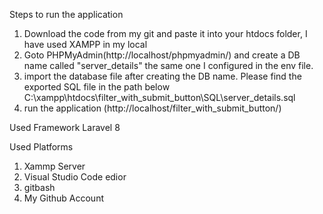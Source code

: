 Steps to run the application

1. Download the code from my git and paste it into your htdocs folder, I have used XAMPP in my local
2. Goto PHPMyAdmin(http://localhost/phpmyadmin/) and create a DB name called "server_details" the same one I configured in the env file.
3. import the database file after creating the DB name. Please find the exported SQL file in the path below        C:\xampp\htdocs\filter_with_submit_button\SQL\server_details.sql
4. run the application (http://localhost/filter_with_submit_button/)

Used Framework
Laravel 8

Used Platforms
1. Xammp Server
2. Visual Studio Code edior
3. gitbash
4. My Github Account
